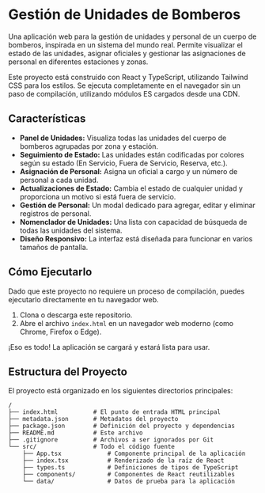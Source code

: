 # Gestión de Unidades de Bomberos

Una aplicación web para la gestión de unidades y personal de un cuerpo de bomberos, inspirada en un sistema del mundo real. Permite visualizar el estado de las unidades, asignar oficiales y gestionar las asignaciones de personal en diferentes estaciones y zonas.

Este proyecto está construido con React y TypeScript, utilizando Tailwind CSS para los estilos. Se ejecuta completamente en el navegador sin un paso de compilación, utilizando módulos ES cargados desde una CDN.

## Características

- **Panel de Unidades:** Visualiza todas las unidades del cuerpo de bomberos agrupadas por zona y estación.
- **Seguimiento de Estado:** Las unidades están codificadas por colores según su estado (En Servicio, Fuera de Servicio, Reserva, etc.).
- **Asignación de Personal:** Asigna un oficial a cargo y un número de personal a cada unidad.
- **Actualizaciones de Estado:** Cambia el estado de cualquier unidad y proporciona un motivo si está fuera de servicio.
- **Gestión de Personal:** Un modal dedicado para agregar, editar y eliminar registros de personal.
- **Nomenclador de Unidades:** Una lista con capacidad de búsqueda de todas las unidades del sistema.
- **Diseño Responsivo:** La interfaz está diseñada para funcionar en varios tamaños de pantalla.

## Cómo Ejecutarlo

Dado que este proyecto no requiere un proceso de compilación, puedes ejecutarlo directamente en tu navegador web.

1.  Clona o descarga este repositorio.
2.  Abre el archivo `index.html` en un navegador web moderno (como Chrome, Firefox o Edge).

¡Eso es todo! La aplicación se cargará y estará lista para usar.

## Estructura del Proyecto

El proyecto está organizado en los siguientes directorios principales:

```
/
├── index.html          # El punto de entrada HTML principal
├── metadata.json       # Metadatos del proyecto
├── package.json        # Definición del proyecto y dependencias
├── README.md           # Este archivo
├── .gitignore          # Archivos a ser ignorados por Git
└── src/                # Todo el código fuente
    ├── App.tsx             # Componente principal de la aplicación
    ├── index.tsx           # Renderizado de la raíz de React
    ├── types.ts            # Definiciones de tipos de TypeScript
    ├── components/         # Componentes de React reutilizables
    └── data/               # Datos de prueba para la aplicación
```
